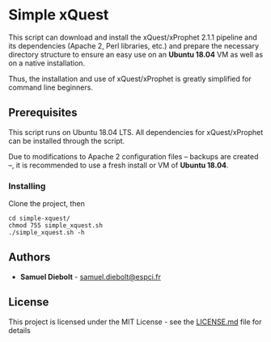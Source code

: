 # Simple xQuest

This script can download and install the xQuest/xProphet 2.1.1 pipeline and its dependencies (Apache 2, Perl libraries, etc.) and prepare the necessary directory structure to ensure an easy use on an **Ubuntu 18.04** VM as well as on a native installation.

Thus, the installation and use of xQuest/xProphet is greatly simplified for command line beginners.

## Prerequisites

This script runs on Ubuntu 18.04 LTS. All dependencies for xQuest/xProphet can be installed through the script.

Due to modifications to Apache 2 configuration files – backups are created –, it is recommended to use a fresh install or VM of **Ubuntu 18.04**.

### Installing

Clone the project, then
```
cd simple-xquest/
chmod 755 simple_xquest.sh
./simple_xquest.sh -h
```

## Authors

- **Samuel Diebolt** - <samuel.diebolt@espci.fr>

## License

This project is licensed under the MIT License - see the [LICENSE.md](LICENSE.md) file for details
